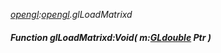 _[opengl](../../modules/opengl/opengl-module.md):[opengl](../../modules/opengl/opengl-module.md).glLoadMatrixd_
##### Function glLoadMatrixd:Void( m:[GLdouble](../../modules/opengl/opengl-gldouble.md) Ptr )
